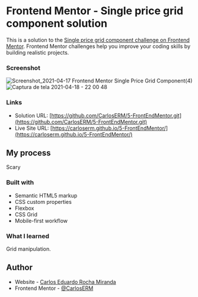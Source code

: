 # Frontend Mentor - Single price grid component solution

This is a solution to the [Single price grid component challenge on Frontend Mentor](https://www.frontendmentor.io/challenges/single-price-grid-component-5ce41129d0ff452fec5abbbc). Frontend Mentor challenges help you improve your coding skills by building realistic projects. 

### Screenshot

![Screenshot_2021-04-17 Frontend Mentor Single Price Grid Component(4)](https://user-images.githubusercontent.com/74724103/115130755-89da6900-9fc8-11eb-8abe-96b3af369cec.png)
![Captura de tela 2021-04-18 - 22 00 48](https://user-images.githubusercontent.com/74724103/115130764-98c11b80-9fc8-11eb-96bf-46f5c1fd0963.png)

### Links

- Solution URL: [https://github.com/CarlosERM/5-FrontEndMentor.git](https://github.com/CarlosERM/5-FrontEndMentor.git)
- Live Site URL: [https://carloserm.github.io/5-FrontEndMentor/](https://carloserm.github.io/5-FrontEndMentor/)

## My process
Scary
### Built with

- Semantic HTML5 markup
- CSS custom properties
- Flexbox
- CSS Grid
- Mobile-first workflow

### What I learned

Grid manipulation. 

## Author

- Website - [Carlos Eduardo Rocha Miranda](https://github.com/CarlosERM)
- Frontend Mentor - [@CarlosERM](https://www.frontendmentor.io/profile/CarlosERM)
